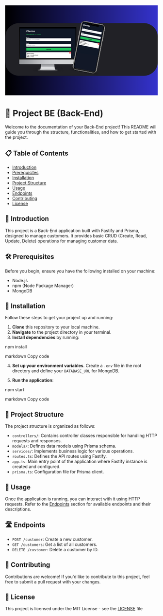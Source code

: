 ![Logo do projeto](./src/imgLogo/logo.png)

# 🚀 Project BE (Back-End)

Welcome to the documentation of your Back-End project! This README will guide you through the structure, functionalities, and how to get started with the project.

## 📋 Table of Contents

- [Introduction](#-introduction)
- [Prerequisites](#-prerequisites)
- [Installation](#-installation)
- [Project Structure](#-project-structure)
- [Usage](#-usage)
- [Endpoints](#-endpoints)
- [Contributing](#-contributing)
- [License](#-license)

## 📝 Introduction

This project is a Back-End application built with Fastify and Prisma, designed to manage customers. It provides basic CRUD (Create, Read, Update, Delete) operations for managing customer data.

## 🛠️ Prerequisites

Before you begin, ensure you have the following installed on your machine:

- Node.js
- npm (Node Package Manager)
- MongoDB

## 🚀 Installation

Follow these steps to get your project up and running:

1. **Clone** this repository to your local machine.
2. **Navigate** to the project directory in your terminal.
3. **Install dependencies** by running:

npm install

markdown
Copy code

4. **Set up your environment variables**. Create a `.env` file in the root directory and define your `DATABASE_URL` for MongoDB.

5. **Run the application**:

npm start

markdown
Copy code

## 📁 Project Structure

The project structure is organized as follows:

- `controllers/`: Contains controller classes responsible for handling HTTP requests and responses.
- `models/`: Defines data models using Prisma schema.
- `services/`: Implements business logic for various operations.
- `routes.ts`: Defines the API routes using Fastify.
- `app.ts`: Main entry point of the application where Fastify instance is created and configured.
- `prisma.ts`: Configuration file for Prisma client.

## 🚀 Usage

Once the application is running, you can interact with it using HTTP requests. Refer to the [Endpoints](#-endpoints) section for available endpoints and their descriptions.

## 🛣️ Endpoints

- `POST /customer`: Create a new customer.
- `GET /customers`: Get a list of all customers.
- `DELETE /customer`: Delete a customer by ID.

## 🤝 Contributing

Contributions are welcome! If you'd like to contribute to this project, feel free to submit a pull request with your changes.

## 📄 License

This project is licensed under the MIT License - see the [LICENSE](LICENSE) file